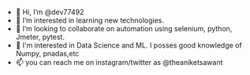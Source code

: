 - 👋 Hi, I’m @dev77492
- 👀 I’m interested in learning new technologies.
- 💞️ I’m looking to collaborate on automation using selenium, python, Jmeter, pytest.
- 💞️ I'm interested in Data Science and ML. I posses good knowledge of Numpy, pnadas,etc
- 📫 you can reach me on instagram/twitter as @theaniketsawant

<!---
dev77492/dev77492 is a ✨ special ✨ repository because its `README.md` (this file) appears on your GitHub profile.
You can click the Preview link to take a look at your changes.
--->
